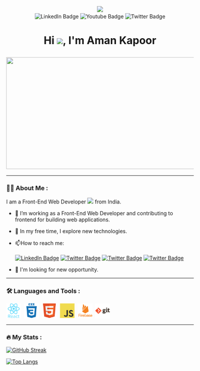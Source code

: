 <div id="header" align="center">
  <img src="https://media.giphy.com/media/M9gbBd9nbDrOTu1Mqx/giphy.gif" width="100"/>
</div>

<div id="badges" align="center">
  <img src="https://img.shields.io/badge/LinkedIn-blue?style=for-the-badge&logo=linkedin&logoColor=white" alt="LinkedIn Badge"/>
  <img src="https://img.shields.io/badge/YouTube-red?style=for-the-badge&logo=youtube&logoColor=white" alt="Youtube Badge"/>
  <img src="https://img.shields.io/badge/Twitter-blue?style=for-the-badge&logo=twitter&logoColor=white" alt="Twitter Badge"/>
</div>
<h1 align="center">
  
  Hi
  <img src="https://media.giphy.com/media/hvRJCLFzcasrR4ia7z/giphy.gif" width="30px"/>, I'm Aman Kapoor
</h1>

<div align="center">
  <img src="https://media.giphy.com/media/dWesBcTLavkZuG35MI/giphy.gif" width="600" height="300"/>
</div>

---

### :woman_technologist: About Me :
I am a Front-End Web Developer <img src="https://media.giphy.com/media/WUlplcMpOCEmTGBtBW/giphy.gif" width="30"> from India.
- :telescope: I’m working as a Front-End Web Developer and contributing to frontend for building web applications.

- :seedling: In my free time, I explore new technologies.

- :mailbox:How to reach me: <br><br>
 <a href="https://www.linkedin.com/in/amankapoorji"><img src="https://img.shields.io/badge/LinkedIn-blue?style=for-the-badge&logo=linkedin&logoColor=white" alt="LinkedIn Badge"/></a>
  <a href="mailto:amankapoor140@gmail.com"><img src="https://img.shields.io/badge/gmail-red?style=for-the-badge&logo=gmail&logoColor=white" alt="Twitter Badge"/></a>
   <a href="https://twitter.com/MrKapoorJi?t=gg3u8Cp-RRSCN6xl41bwpw&s=09"><img src="https://img.shields.io/badge/Twitter-blue?style=for-the-badge&logo=twitter&logoColor=white" alt="Twitter Badge"/></a>
    <a href="https://wa.me/919140933410" target="_blank"><img src="https://img.shields.io/badge/whatsapp-Forest%20green?style=for-the-badge&logo=whatsapp&logoColor=white" alt="Twitter Badge"/></a>
   
  

- 🔭 I'm looking for new opportunity.
---

### :hammer_and_wrench: Languages and Tools :
<div>
  <img src="https://github.com/devicons/devicon/blob/master/icons/react/react-original-wordmark.svg" title="React" alt="React" width="40" height="40"/>&nbsp;
  <img src="https://github.com/devicons/devicon/blob/master/icons/css3/css3-plain-wordmark.svg"  title="CSS3" alt="CSS" width="40" height="40"/>&nbsp;
  <img src="https://github.com/devicons/devicon/blob/master/icons/html5/html5-original.svg" title="HTML5" alt="HTML" width="40" height="40"/>&nbsp;
  <img src="https://github.com/devicons/devicon/blob/master/icons/javascript/javascript-original.svg" title="JavaScript" alt="JavaScript" width="40" height="40"/>&nbsp;
  <img src="https://github.com/devicons/devicon/blob/master/icons/firebase/firebase-plain-wordmark.svg" title="Firebase" alt="Firebase" width="40" height="40"/>&nbsp;
  <img src="https://github.com/devicons/devicon/blob/master/icons/git/git-original-wordmark.svg" title="Git" **alt="Git" width="40" height="40"/>
</div>

---

### :fire: My Stats :

[![GitHub Streak](http://github-readme-streak-stats.herokuapp.com?user=MrAmanKapoor&theme=dark&background=000000)](https://git.io/streak-stats)

[![Top Langs](https://github-readme-stats.vercel.app/api/top-langs/?username=MrAmanKapoor&layout=compact&theme=vision-friendly-dark)](https://github.com/anuraghazra/github-readme-stats)

<!---
MrAmanKapoor/MrAmanKapoor is a ✨ special ✨ repository because its `README.md` (this file) appears on your GitHub profile.
You can click the Preview link to take a look at your changes.
--->
